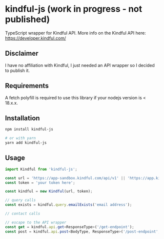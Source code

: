 # kindful-js (work in progress - not published)

TypeScript wrapper for Kindful API. More info on the Kindful API here: <https://developer.kindful.com/>

## Disclaimer

I have no affiliation with Kindful, I just needed an API wrapper so I decided to publish it.

## Requirements

A fetch polyfill is required to use this library if your nodejs version is < 18.x.x.

## Installation

```sh
npm install kindful-js

# or with yarn
yarn add kindful-js
```

## Usage

```ts
import Kindful from 'kindful-js';

const url = 'https://app-sandbox.kindful.com/api/v1' || 'https://app.kindful.com/api/v1';
const token = 'your token here';

const kindful = new Kindful(url, token);

// query calls
const exists = kindful.query.emailExists('email address');

// contact calls

// escape to the API wrapper
const get = kindful.api.get<ResponseType>('/get-endpoint');
const post = kindful.api.post<BodyType, ResponseType>('/post-endpoint', { body: 'here' });
```
